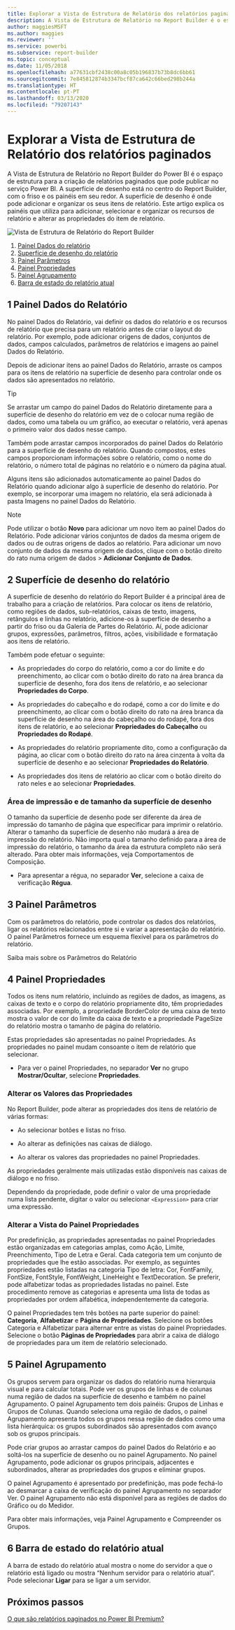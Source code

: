```yaml
---
title: Explorar a Vista de Estrutura de Relatório dos relatórios paginados
description: A Vista de Estrutura de Relatório no Report Builder é o espaço de estrutura para a criação de relatórios paginados que pode publicar no serviço Power BI.
author: maggiesMSFT
ms.author: maggies
ms.reviewer: ''
ms.service: powerbi
ms.subservice: report-builder
ms.topic: conceptual
ms.date: 11/05/2018
ms.openlocfilehash: a77631cbf2438c00a8c05b196837b73b8dc6bb61
ms.sourcegitcommit: 7e845812874b3347bcf87ca642c66bed298b244a
ms.translationtype: HT
ms.contentlocale: pt-PT
ms.lasthandoff: 03/13/2020
ms.locfileid: "79207143"
---
```

# <a name="getting-around-in-report-design-view-for-paginated-reports"></a>Explorar a Vista de Estrutura de Relatório dos relatórios paginados

A Vista de Estrutura de Relatório no Report Builder do Power BI é o espaço de estrutura para a criação de relatórios paginados que pode publicar no serviço Power BI. A superfície de desenho está no centro do Report Builder, com o friso e os painéis em seu redor. A superfície de desenho é onde pode adicionar e organizar os seus itens de relatório. Este artigo explica os painéis que utiliza para adicionar, selecionar e organizar os recursos de relatório e alterar as propriedades do item de relatório.  

![Vista de Estrutura de Relatório do Report Builder](media/paginated-reports-report-design-view/power-bi-paginated-report-design-view.png)

1. [Painel Dados do relatório](#1-report-data-pane) 
2. [Superfície de desenho do relatório](#2-report-design-surface)  
3. [Painel Parâmetros](#3-parameters-pane) 
4. [Painel Propriedades](#4-properties-pane) 
5. [Painel Agrupamento](#5-grouping-pane) 
6. [Barra de estado do relatório atual](#6-current-report-status-bar)  
  
## <a name="1-report-data-pane"></a>1 Painel Dados do Relatório  
 No painel Dados do Relatório, vai definir os dados do relatório e os recursos de relatório que precisa para um relatório antes de criar o layout do relatório. Por exemplo, pode adicionar origens de dados, conjuntos de dados, campos calculados, parâmetros de relatórios e imagens ao painel Dados do Relatório.  
  
 Depois de adicionar itens ao painel Dados do Relatório, arraste os campos para os itens de relatório na superfície de desenho para controlar onde os dados são apresentados no relatório.  
  
> [!TIP]  
>  Se arrastar um campo do painel Dados do Relatório diretamente para a superfície de desenho do relatório em vez de o colocar numa região de dados, como uma tabela ou um gráfico, ao executar o relatório, verá apenas o primeiro valor dos dados nesse campo.  
  
 Também pode arrastar campos incorporados do painel Dados do Relatório para a superfície de desenho do relatório. Quando compostos, estes campos proporcionam informações sobre o relatório, como o nome do relatório, o número total de páginas no relatório e o número da página atual.  
  
 Alguns itens são adicionados automaticamente ao painel Dados do Relatório quando adicionar algo à superfície de desenho do relatório. Por exemplo, se incorporar uma imagem no relatório, ela será adicionada à pasta Imagens no painel Dados do Relatório.  
  
> [!NOTE]  
>  Pode utilizar o botão **Novo** para adicionar um novo item ao painel Dados do Relatório. Pode adicionar vários conjuntos de dados da mesma origem de dados ou de outras origens de dados ao relatório. Para adicionar um novo conjunto de dados da mesma origem de dados, clique com o botão direito do rato numa origem de dados > **Adicionar Conjunto de Dados**.  
  
## <a name="2-report-design-surface"></a>2 Superfície de desenho do relatório  
 A superfície de desenho do relatório do Report Builder é a principal área de trabalho para a criação de relatórios. Para colocar os itens de relatório, como regiões de dados, sub-relatórios, caixas de texto, imagens, retângulos e linhas no relatório, adicione-os à superfície de desenho a partir do friso ou da Galeria de Partes do Relatório. Aí, pode adicionar grupos, expressões, parâmetros, filtros, ações, visibilidade e formatação aos itens de relatório.  
  
 Também pode efetuar o seguinte:  
  
-   As propriedades do corpo do relatório, como a cor do limite e do preenchimento, ao clicar com o botão direito do rato na área branca da superfície de desenho, fora dos itens de relatório, e ao selecionar **Propriedades do Corpo**.  
  
-   As propriedades do cabeçalho e do rodapé, como a cor do limite e do preenchimento, ao clicar com o botão direito do rato na área branca da superfície de desenho na área do cabeçalho ou do rodapé, fora dos itens de relatório, e ao selecionar **Propriedades do Cabeçalho** ou **Propriedades do Rodapé**.  
  
-   As propriedades do relatório propriamente dito, como a configuração da página, ao clicar com o botão direito do rato na área cinzenta à volta da superfície de desenho e ao selecionar **Propriedades do Relatório**.  
  
-   As propriedades dos itens de relatório ao clicar com o botão direito do rato neles e ao selecionar **Propriedades**.  
  
### <a name="design-surface-size-and-print-area"></a>Área de impressão e de tamanho da superfície de desenho  
O tamanho da superfície de desenho pode ser diferente da área de impressão do tamanho de página que especificar para imprimir o relatório. Alterar o tamanho da superfície de desenho não mudará a área de impressão do relatório. Não importa qual o tamanho definido para a área de impressão do relatório, o tamanho da área da estrutura completo não será alterado. Para obter mais informações, veja Comportamentos de Composição. 
  
- Para apresentar a régua, no separador **Ver**, selecione a caixa de verificação **Régua**.  
  
## <a name="3-parameters-pane"></a>3 Painel Parâmetros  
 Com os parâmetros do relatório, pode controlar os dados dos relatórios, ligar os relatórios relacionados entre si e variar a apresentação do relatório. O painel Parâmetros fornece um esquema flexível para os parâmetros do relatório.  
  
 Saiba mais sobre os Parâmetros do Relatório   
  
## <a name="4-properties-pane"></a>4 Painel Propriedades
 Todos os itens num relatório, incluindo as regiões de dados, as imagens, as caixas de texto e o corpo do relatório propriamente dito, têm propriedades associadas. Por exemplo, a propriedade BorderColor de uma caixa de texto mostra o valor de cor do limite da caixa de texto e a propriedade PageSize do relatório mostra o tamanho de página do relatório.  
  
 Estas propriedades são apresentadas no painel Propriedades. As propriedades no painel mudam consoante o item de relatório que selecionar.  
  
- Para ver o painel Propriedades, no separador **Ver** no grupo **Mostrar/Ocultar**, selecione **Propriedades**.  
  
### <a name="changing-property-values"></a>Alterar os Valores das Propriedades  
 No Report Builder, pode alterar as propriedades dos itens de relatório de várias formas:  
  
-   Ao selecionar botões e listas no friso.  
  
-   Ao alterar as definições nas caixas de diálogo.  
  
-   Ao alterar os valores das propriedades no painel Propriedades.  
  
 As propriedades geralmente mais utilizadas estão disponíveis nas caixas de diálogo e no friso.  
  
 Dependendo da propriedade, pode definir o valor de uma propriedade numa lista pendente, digitar o valor ou selecionar `<Expression>` para criar uma expressão.  
  
### <a name="changing-the-properties-pane-view"></a>Alterar a Vista do Painel Propriedades  
 Por predefinição, as propriedades apresentadas no painel Propriedades estão organizadas em categorias amplas, como Ação, Limite, Preenchimento, Tipo de Letra e Geral. Cada categoria tem um conjunto de propriedades que lhe estão associadas. Por exemplo, as seguintes propriedades estão listadas na categoria Tipo de letra: Cor, FontFamily, FontSize, FontStyle, FontWeight, LineHeight e TextDecoration. Se preferir, pode alfabetizar todas as propriedades listadas no painel. Este procedimento remove as categorias e apresenta uma lista de todas as propriedades por ordem alfabética, independentemente da categoria.  
  
 O painel Propriedades tem três botões na parte superior do painel: **Categoria**, **Alfabetizar** e **Página de Propriedades**. Selecione os botões Categoria e Alfabetizar para alternar entre as vistas do painel Propriedades. Selecione o botão **Páginas de Propriedades** para abrir a caixa de diálogo de propriedades para um item de relatório selecionado.  
  
  
## <a name="5-grouping-pane"></a>5 Painel Agrupamento

 Os grupos servem para organizar os dados do relatório numa hierarquia visual e para calcular totais. Pode ver os grupos de linhas e de colunas numa região de dados na superfície de desenho e também no painel Agrupamento. O painel Agrupamento tem dois painéis: Grupos de Linhas e Grupos de Colunas. Quando seleciona uma região de dados, o painel Agrupamento apresenta todos os grupos nessa região de dados como uma lista hierárquica: os grupos subordinados são apresentados com avanço sob os grupos principais.  
  
 Pode criar grupos ao arrastar campos do painel Dados do Relatório e ao soltá-los na superfície de desenho ou no painel Agrupamento. No painel Agrupamento, pode adicionar os grupos principais, adjacentes e subordinados, alterar as propriedades dos grupos e eliminar grupos.  
  
 O painel Agrupamento é apresentado por predefinição, mas pode fechá-lo ao desmarcar a caixa de verificação do painel Agrupamento no separador Ver. O painel Agrupamento não está disponível para as regiões de dados do Gráfico ou do Medidor.  
  
 Para obter mais informações, veja Painel Agrupamento e Compreender os Grupos.  
  
## <a name="6-current-report-status-bar"></a>6 Barra de estado do relatório atual

A barra de estado do relatório atual mostra o nome do servidor a que o relatório está ligado ou mostra “Nenhum servidor para o relatório atual”. Pode selecionar **Ligar** para se ligar a um servidor.

## <a name="next-steps"></a>Próximos passos

[O que são relatórios paginados no Power BI Premium?](paginated-reports-report-builder-power-bi.md) 

  
  
